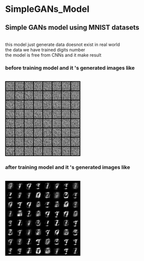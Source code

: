 # SimpleGANs_Model
<h2>Simple GANs model using MNIST datasets </h2><br>
this model just generate data doesnot exist in real world <br>
the data we have trained digits number<br>
the model is free from CNNs and it make result <br>
<h3>before training model and it 's  generated images like</h3> <br>
<img src='first.png'>
<h3>after training model and it 's  generated images like</h3> <br>
<img src='last.png'>
